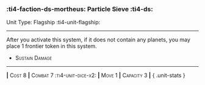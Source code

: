 ### :ti4-faction-ds-mortheus: **Particle Sieve** :ti4-ds:

Unit Type: Flagship :ti4-unit-flagship:

---

After you activate this system, if it does not contain any planets, you may place 1 frontier token in this system.

* <span style="font-variant:small-caps;">Sustain Damage</span> 


---

__|__ <span style="font-variant:small-caps;">Cost 8</span> __|__ <span style="font-variant:small-caps;">Combat 7 :ti4-unit-dice-x2:</span> __|__ <span style="font-variant:small-caps;">Move 1</span> __|__ <span style="font-variant:small-caps;">Capacity 3</span> __|__
{ .unit-stats }
